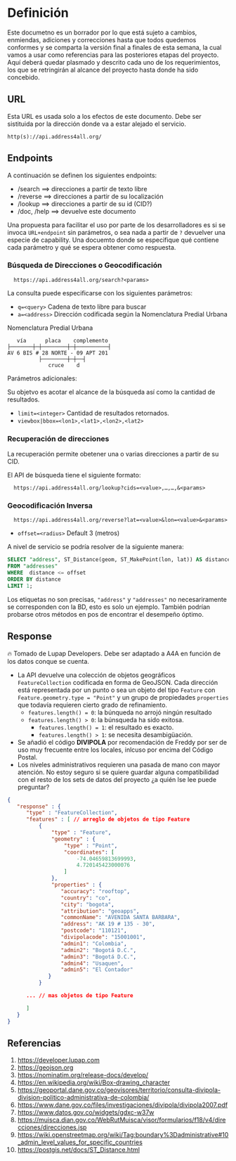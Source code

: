 # Definición

Este documetno es un borrador por lo que está sujeto a cambios, enmiendas, adiciones y correcciones hasta que todos quedemos conformes y se comparta la versión final a finales de esta semana, la cual vamos a usar como referencias para las posteriores etapas del proyecto.  
Aquí deberá quedar plasmado y descrito cada uno de los requerimientos, los que se retringirán al alcance del proyecto hasta donde ha sido concebido.

## URL

Esta URL es usada solo a los efectos de este documento. Debe ser sistituida por la dirección donde va a estar alejado el servicio.

`http(s)://api.address4all.org/`

## Endpoints

A continuación se definen los siguientes endpoints:

- /search ⟹ direcciones a partir de texto libre
- /reverse ⟹ direcciones a partir de su localización
- /lookup ⟹ direcciones a partir de su id (CID?)
- /doc, /help ⟹ devuelve este documento

Una propuesta para facilitar el uso por parte de los desarrolladores es si se invoca `URL+endpoint` sin parámetros, o sea nada a partir de `?` devuelver una especie de capability. Una docuemto donde se especifique qué contiene cada parámetro y qué se espera obtener como respuesta.

### Búsqueda de Direcciones o Geocodificación

      https://api.address4all.org/search?<params>

La consulta puede especificarse con los siguientes parámetros:

- `q=<query>` Cadena de texto libre para buscar
- `a=<address>` Dirección codificada según la Nomenclatura Predial Urbana

Nomenclatura Predial Urbana

```text
   vía      placa    complemento
├───────┼─┼────────┼─┼──────────┤
AV 6 BIS # 28 NORTE - 09 APT 201
          ├────────┼─┼──┤
             cruce    d
```

Parámetros adicionales:

Su objetvo es acotar el alcance de la búsqueda así como la cantidad de resultados.

- `limit=<integer>` Cantidad de resultados retornados.
- `viewbox|bbox=<lon1>,<lat1>,<lon2>,<lat2>`

### Recuperación de direcciones

La recuperación permite obetener una o varias direcciones a partir de su CID.

El API de búsqueda tiene el siguiente formato:

      https://api.address4all.org/lookup?cids=<value>,…,…,&<params>

### Geocodificación Inversa

      https://api.address4all.org/reverse?lat=<value>&lon=<value>&<params>

- `offset=<radius>` Default 3 (metros)

A nivel de servicio se podría resolver de la siguiente manera:

```sql
SELECT "address", ST_Distance(geom, ST_MakePoint(lon, lat)) AS distance
FROM "addresses"
WHERE  distance <= offset
ORDER BY distance
LIMIT 1;
```

Los etiquetas no son precisas, `"address"` y `"addresses"` no necesariramente se corresponden con la BD, esto es solo un ejemplo. También podrían probarse otros métodos en pos de encontrar el desempeño óptimo.

## Response

:fire: Tomado de Lupap Developers. Debe ser adaptado a A4A en función de los datos conque se cuenta.

- La API devuelve una colección de objetos geográficos `FeatureCollection` codificada en forma de GeoJSON. Cada dirección está representada por un punto o sea un objeto del tipo `Feature` con `Feature.geometry.type = "Point"` y un grupo de propiedades `properties` que todavía requieren cierto grado de refinamiento.
  - `features.length() = 0`: la búnqueda no arrojó ningún resultado
  - `features.length() > 0`: la búnsqueda ha sido exitosa.
    - `features.length() = 1`: el resultado es exacto.
    - `features.length() > 1`: se necesita desambigüación.
- Se añadió el código **DIVIPOLA** por recomendación de Freddy por ser de uso muy frecuente entre los locales, inlcuso por encima del Código Postal.
- Los niveles administrativos requieren una pasada de mano con mayor atención. No estoy seguro si se quiere guardar alguna compatibilidad con el resto de los sets de datos del proyecto ¿a quién lse lee puede preguntar?

```json
{
   "response" : {
      "type" : "FeatureCollection",
      "features" : [ // arreglo de objetos de tipo Feature
          {
              "type" : "Feature",
              "geometry" : {
                  "type" : "Point",
                  "coordinates": [
                      -74.04659813699993,
                      4.720145423000076
                  ]
              },
              "properties" : {
                 "accuracy": "rooftop",
                 "country": "co",
                 "city": "bogota",
                 "attribution": "geoapps",
                 "commonName": "AVENIDA SANTA BARBARA",
                 "address": "AK 19 # 135 - 30",
                 "postcode": "110121",
                 "divipolacode": "15001001",
                 "admin1": "Colombia",
                 "admin2": "Bogotá D.C.",
                 "admin3": "Bogotá D.C.",
                 "admin4": "Usaquen",
                 "admin5": "El Contador"
             }
          }

      ... // mas objetos de tipo Feature

      ]
   }
}
```

## Referencias

1. <https://developer.lupap.com>
2. <https://geojson.org>
3. <https://nominatim.org/release-docs/develop/>
4. <https://en.wikipedia.org/wiki/Box-drawing_character>
5. <https://geoportal.dane.gov.co/geovisores/territorio/consulta-divipola-division-politico-administrativa-de-colombia/>
6. <https://www.dane.gov.co/files/investigaciones/divipola/divipola2007.pdf>
7. <https://www.datos.gov.co/widgets/gdxc-w37w>
8. <https://muisca.dian.gov.co/WebRutMuisca/visor/formularios/f18/v4/direcciones/direcciones.jsp>
9. <https://wiki.openstreetmap.org/wiki/Tag:boundary%3Dadministrative#10_admin_level_values_for_specific_countries>
10. <https://postgis.net/docs/ST_Distance.html>
